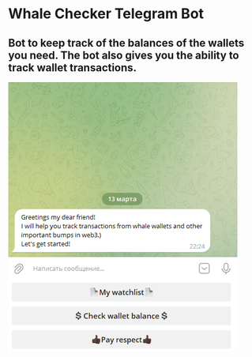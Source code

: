 # Whale Checker Telegram Bot
## Bot to keep track of the balances of the wallets you need. The bot also gives you the ability to track wallet transactions.
![Image alt](https://github.com/CyrillLermontov/whale-checker-bot/blob/main/image.png)